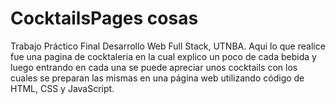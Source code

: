 # CocktailsPages cosas
Trabajo Práctico Final Desarrollo Web Full Stack, UTNBA. Aqui lo que realice fue una pagina de cocktaleria en la cual explico un poco de cada bebida y luego entrando en cada una se puede apreciar unos cocktails con los cuales se preparan las mismas en una página web utilizando código de HTML, CSS y JavaScript. 
